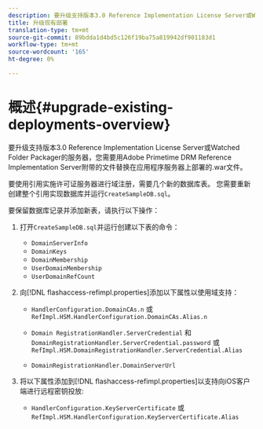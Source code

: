 ```yaml
---
description: 要升级支持版本3.0 Reference Implementation License Server或Watched Folder Packager的服务器，您需要用Adobe Primetime DRM Reference Implementation Server附带的文件替换在应用程序服务器上部署的.war文件。
title: 升级现有部署
translation-type: tm+mt
source-git-commit: 89bdda1d4bd5c126f19ba75a819942df901183d1
workflow-type: tm+mt
source-wordcount: '165'
ht-degree: 0%

---
```



# 概述{#upgrade-existing-deployments-overview}

要升级支持版本3.0 Reference Implementation License Server或Watched Folder Packager的服务器，您需要用Adobe Primetime DRM Reference Implementation Server附带的文件替换在应用程序服务器上部署的.war文件。

要使用引用实施许可证服务器进行域注册，需要几个新的数据库表。 您需要重新创建整个引用实现数据库并运行`CreateSampleDB.sql`。

要保留数据库记录并添加新表，请执行以下操作：

1. 打开`CreateSampleDB.sql`并运行创建以下表的命令：

   * `DomainServerInfo`
   * `DomainKeys`
   * `DomainMembership`
   * `UserDomainMembership`
   * `UserDomainRefCount`

1. 向[!DNL flashaccess-refimpl.properties]添加以下属性以使用域支持：

   * `HandlerConfiguration.DomainCAs.n` 或  `RefImpl.HSM.HandlerConfiguration.DomainCAs.Alias.n`

   * `Domain RegistrationHandler.ServerCredential` 和 `DomainRegistrationHandler.ServerCredential.password` 或  `RefImpl.HSM.DomainRegistrationHandler.ServerCredential.Alias`

   * `DomainRegistrationHandler.DomainServerUrl`

1. 将以下属性添加到[!DNL flashaccess-refimpl.properties]以支持向iOS客户端进行远程密钥投放:

   * `HandlerConfiguration.KeyServerCertificate` 或  `RefImpl.HSM.HandlerConfiguration.KeyServerCertificate.Alias`